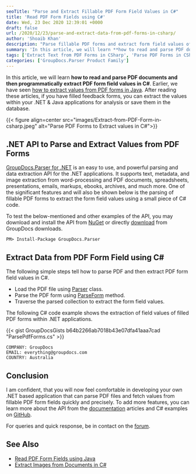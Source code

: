 ```yaml
---
seoTitle: "Parse and Extract Fillable PDF Form Field Values in C#"
title: 'Read PDF Form Fields using C#'
date: Wed, 23 Dec 2020 12:39:01 +0000
draft: false
url: /2020/12/23/parse-and-extract-data-from-pdf-forms-in-csharp/
author: 'Shoaib Khan'
description: "Parse fillable PDF forms and extract form field values of PDF documents in C# using parsing & data extraction .NET API by GroupDocs."
summary: 'In this article, we will learn **how to read and parse PDF documents and then programmatically extract PDF form field values in C#**. Earlier, we have seen [how to extract values from PDF forms in Java][1]. After reading these articles, if you have filled feedback forms, you can extract the values within your .NET & Java applications for analysis or save them in the database.'
tags: ['Extract Text from PDF Forms in CSharp', 'Parse PDF Forms in CSharp', 'Read PDF Form Fields in CSharp']
categories: ['GroupDocs.Parser Product Family']
---
```


In this article, we will learn **how to read and parse PDF documents and then programmatically extract PDF form field values in C#**. Earlier, we have seen [how to extract values from PDF forms in Java][2]. After reading these articles, if you have filled feedback forms, you can extract the values within your .NET & Java applications for analysis or save them in the database.



{{< figure align=center src="images/Extract-from-PDF-Form-in-csharp.jpeg" alt="Parse PDF Forms to Extract values in C#">}}


## .NET API to Parse and Extract Values from PDF Forms

[GroupDocs.Parser for .NET][3] is an easy to use, and powerful parsing and data extraction API for the .NET applications. It supports text, metadata, and image extraction from word-processing and PDF documents, spreadsheets, presentations, emails, markups, ebooks, archives, and much more. One of the significant features and will also be shown below is the parsing of fillable PDF forms to extract the form field values using a small piece of C# code.

To test the below-mentioned and other examples of the API, you may download and install the API from [NuGet][4] or directly [download][5] from GroupDocs downloads.

```
PM> Install-Package GroupDocs.Parser
```

## Extract Data from PDF Form Field using C#

The following simple steps tell how to parse PDF and then extract PDF form field values in C#.

*   Load the PDF file using [Parser][6] class.
*   Parse the PDF form using [ParseForm][7] method.
*   Traverse the parsed collection to extract the form field values.

The following C# code example shows the extraction of field values of filled PDF forms within .NET applications.

{{< gist GroupDocsGists b64b2266ab7018b43e07dfa41aaa7cad "ParsePdfForms.cs" >}}

```
COMPANY: GroupDocs
EMAIL: everything@groupdocs.com
COUNTRY: Australia
```

## Conclusion

I am confident, that you will now feel comfortable in developing your own .NET based application that can parse PDF files and fetch values from fillable PDF form fields quickly and precisely. To add more features, you can learn more about the API from the [documentation][8] articles and C# examples on [GitHub][9].

For queries and quick response, be in contact on the [forum][10].

## See Also

*   [Read PDF Form Fields using Java][11]
*   [Extract Images from Documents in C#][12]







[1]: https://blog.groupdocs.com/2020/12/09/parse-and-extract-data-from-pdf-forms-in-java/
[2]: https://blog.groupdocs.com/2020/12/09/parse-and-extract-data-from-pdf-forms-in-java/
[3]: https://products.groupdocs.com/parser/net
[4]: https://www.nuget.org/packages/groupdocs.parser
[5]: https://downloads.groupdocs.com/parser/net
[6]: https://apireference.groupdocs.com/parser/net/groupdocs.parser/parser
[7]: https://apireference.groupdocs.com/parser/net/groupdocs.parser/parser/methods/parseform
[8]: https://docs.groupdocs.com/parser/net/
[9]: https://github.com/groupdocs-parser/GroupDocs.Parser-for-.NET
[10]: https://forum.groupdocs.com/c/parser
[11]: https://blog.groupdocs.com/2020/12/09/parse-and-extract-data-from-pdf-forms-in-java/
[12]: https://blog.groupdocs.com/2020/10/28/extract-images-from-pdf-word-excel-ppt-using-csharp/

